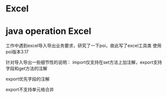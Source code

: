 # Excel
# java operation Excel 

工作中遇到excel导入导出业务要求，研究了一下poi，故此写了excel工具类
使用poi版本3.17

针对导入导出一些细节性的说明：
import仅支持在set方法上加注解，export支持字段和get方法的注解

export优先字段的注解

export不支持单元格合并
